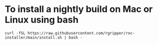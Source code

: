 # To install a nightly build on Mac or Linux using bash
```
curl -fSL https://raw.githubusercontent.com/rgripper/roc-installer/main/install.sh | bash -
```
